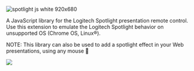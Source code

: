 
![spotlight js white 920x680](https://github.com/manekinekko/spotlight.js/blob/master/assets/spotlight_128.png?raw=true)

A JavaScript library for the Logitech Spotlight presentation remote control. Use this extension to emulate the Logitech Spotlight behavior on unsupported OS (Chrome OS, Linux®).

NOTE: This library can also be used to add a spotlight effect in your Web presentations, using any mouse 🤷‍

<p>
  <a href="https://chrome.google.com/webstore/detail/spotlightjs/dmhonnnbjocamhnignjockjighobjpje">
    <img src="https://developer.chrome.com/webstore/images/ChromeWebStore_Badge_v2_206x58.png" />  
  </a>
</p>
